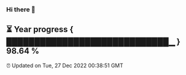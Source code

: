 ### Hi there 👋
⏳ Year progress { █████████████████████████████▁ } 98.64 %
---
⏰ Updated on Tue, 27 Dec 2022 00:38:51 GMT

